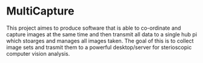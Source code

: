 # MultiCapture

This project aimes to produce software that is able to co-ordinate and capture images at the same time and then transmit all data to a single hub pi which stoarges and manages all images taken. The goal of this is to collect image sets and trasmit them to a powerful desktop/server for sterioscopic computer vision analysis.
